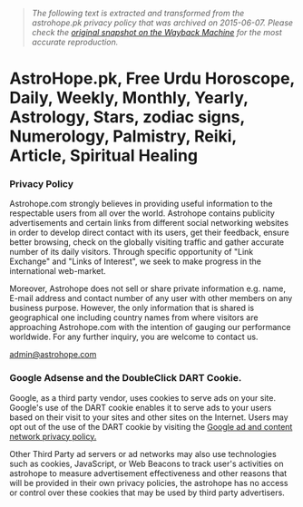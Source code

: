 > *The following text is extracted and transformed from the astrohope.pk privacy policy that was archived on 2015-06-07. Please check the [original snapshot on the Wayback Machine](https://web.archive.org/web/20150607131355id_/http%3A//www.astrohope.pk/link.php%3Fid%3Dprivacy_policy) for the most accurate reproduction.*

# AstroHope.pk, Free Urdu Horoscope, Daily, Weekly, Monthly, Yearly, Astrology, Stars, zodiac signs, Numerology, Palmistry, Reiki, Article, Spiritual Healing

### Privacy Policy 

Astrohope.com strongly believes in providing useful information to the respectable users from all over the world. Astrohope contains publicity advertisements and certain links from different social networking websites in order to develop direct contact with its users, get their feedback, ensure better browsing, check on the globally visiting traffic and gather accurate number of its daily visitors. Through specific opportunity of "Link Exchange" and "Links of Interest", we seek to make progress in the international web-market.

Moreover, Astrohope does not sell or share private information e.g. name, E-mail address and contact number of any user with other members on any business purpose. However, the only information that is shared is geographical one including country names from where visitors are approaching Astrohope.com with the intention of gauging our performance worldwide. For any further inquiry, you are welcome to contact us.

[admin@astrohope.com](mailto:admin@astrohope.com?subject=Email%20Here!)   


### Google Adsense and the DoubleClick DART Cookie.

Google, as a third party vendor, uses cookies to serve ads on your site. Google's use of the DART cookie enables it to serve ads to your users based on their visit to your sites and other sites on the Internet. Users may opt out of the use of the DART cookie by visiting the [Google ad and content network privacy policy.](http://www.google.com/privacy/ads/)

Other Third Party ad servers or ad networks may also use technologies such as cookies, JavaScript, or Web Beacons to track user's activities on astrohope to measure advertisement effectiveness and other reasons that will be provided in their own privacy policies, the astrohope has no access or control over these cookies that may be used by third party advertisers. 

  
  

